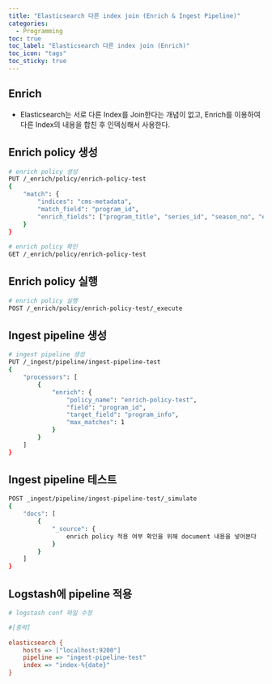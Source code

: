 ```yaml
---
title: "Elasticsearch 다른 index join (Enrich & Ingest Pipeline)"
categories:
  - Programming
toc: true
toc_label: "Elasticsearch 다른 index join (Enrich)"
toc_icon: "tags"
toc_sticky: true
---
```

## Enrich
- Elasticsearch는 서로 다른 Index를 Join한다는 개념이 없고, Enrich를 이용하여 다른 Index의 내용을 합친 후 인덱싱해서 사용한다.

## Enrich policy 생성
```bash
# enrich policy 생성
PUT /_enrich/policy/enrich-policy-test
{
    "match": {
        "indices": "cms-metadata",
        "match_field": "program_id",
        "enrich_fields": ["program_title", "series_id", "season_no", "episode_no", "main_company", "sub_company", "cp"]
    }
}
 
# enrich policy 확인
GET /_enrich/policy/enrich-policy-test
```

## Enrich policy 실행
```bash
# enrich policy 실행
POST /_enrich/policy/enrich-policy-test/_execute
```

## Ingest pipeline 생성
```bash
# ingest pipeline 생성
PUT /_ingest/pipeline/ingest-pipeline-test
{
    "processors": [
        {
            "enrich": {
                "policy_name": "enrich-policy-test",
                "field": "program_id",
                "target_field": "program_info",
                "max_matches": 1
            }
        }
    ]
}
```

## Ingest pipeline 테스트
```bash
POST _ingest/pipeline/ingest-pipeline-test/_simulate
{
    "docs": [
        {
            "_source": {
                enrich policy 적용 여부 확인을 위해 document 내용을 넣어본다
            }
        }
    ]
}
```

## Logstash에 pipeline 적용
```ini
# logstash conf 파일 수정

#[중략]
 
elasticsearch {
    hosts => ["localhost:9200"]
    pipeline => "ingest-pipeline-test"
    index => "index-%{date}"
}
```
